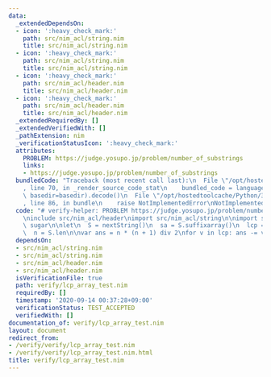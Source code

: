 ```yaml
---
data:
  _extendedDependsOn:
  - icon: ':heavy_check_mark:'
    path: src/nim_acl/string.nim
    title: src/nim_acl/string.nim
  - icon: ':heavy_check_mark:'
    path: src/nim_acl/string.nim
    title: src/nim_acl/string.nim
  - icon: ':heavy_check_mark:'
    path: src/nim_acl/header.nim
    title: src/nim_acl/header.nim
  - icon: ':heavy_check_mark:'
    path: src/nim_acl/header.nim
    title: src/nim_acl/header.nim
  _extendedRequiredBy: []
  _extendedVerifiedWith: []
  _pathExtension: nim
  _verificationStatusIcon: ':heavy_check_mark:'
  attributes:
    PROBLEM: https://judge.yosupo.jp/problem/number_of_substrings
    links:
    - https://judge.yosupo.jp/problem/number_of_substrings
  bundledCode: "Traceback (most recent call last):\n  File \"/opt/hostedtoolcache/Python/3.8.5/x64/lib/python3.8/site-packages/onlinejudge_verify/documentation/build.py\"\
    , line 70, in _render_source_code_stat\n    bundled_code = language.bundle(stat.path,\
    \ basedir=basedir).decode()\n  File \"/opt/hostedtoolcache/Python/3.8.5/x64/lib/python3.8/site-packages/onlinejudge_verify/languages/nim.py\"\
    , line 86, in bundle\n    raise NotImplementedError\nNotImplementedError\n"
  code: "# verify-helper: PROBLEM https://judge.yosupo.jp/problem/number_of_substrings\n\
    \ninclude src/nim_acl/header\nimport src/nim_acl/string\n\nimport sequtils, strutils,\
    \ sugar\n\nlet\n  S = nextString()\n  sa = S.suffixarray()\n  lcp = S.lcp_array(sa)\n\
    \  n = S.len\n\nvar ans = n * (n + 1) div 2\nfor v in lcp: ans -= v\necho ans\n"
  dependsOn:
  - src/nim_acl/string.nim
  - src/nim_acl/string.nim
  - src/nim_acl/header.nim
  - src/nim_acl/header.nim
  isVerificationFile: true
  path: verify/lcp_array_test.nim
  requiredBy: []
  timestamp: '2020-09-14 00:37:28+09:00'
  verificationStatus: TEST_ACCEPTED
  verifiedWith: []
documentation_of: verify/lcp_array_test.nim
layout: document
redirect_from:
- /verify/verify/lcp_array_test.nim
- /verify/verify/lcp_array_test.nim.html
title: verify/lcp_array_test.nim
---
```

